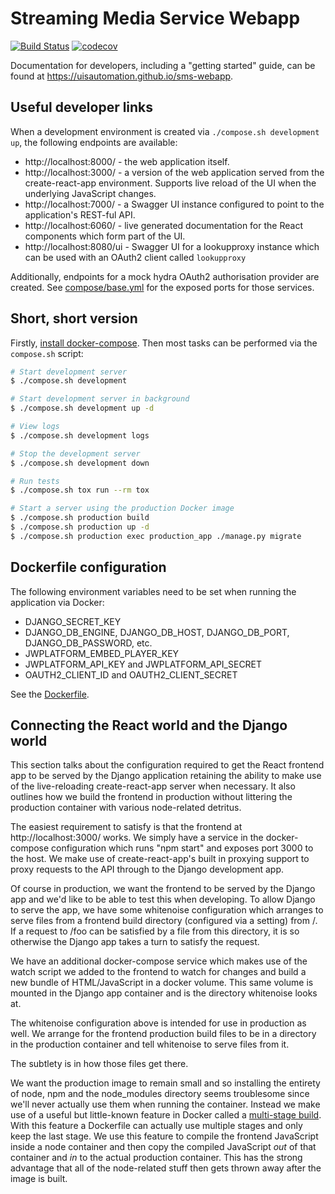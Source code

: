 # Streaming Media Service Webapp

[![Build
Status](https://travis-ci.org/uisautomation/sms-webapp.svg?branch=master)](https://travis-ci.org/uisautomation/sms-webapp)
[![codecov](https://codecov.io/gh/uisautomation/sms-webapp/branch/master/graph/badge.svg)](https://codecov.io/gh/uisautomation/sms-webapp)

Documentation for developers, including a "getting started" guide, can be found
at https://uisautomation.github.io/sms-webapp.

## Useful developer links

When a development environment is created via ``./compose.sh development up``,
the following endpoints are available:

* http://localhost:8000/ - the web application itself.
* http://localhost:3000/ - a version of the web application served from the
    create-react-app environment. Supports live reload of the UI when the
    underlying JavaScript changes.
* http://localhost:7000/ - a Swagger UI instance configured to point to the
    application's REST-ful API.
* http://localhost:6060/ - live generated documentation for the React components
    which form part of the UI.
* http://localhost:8080/ui - Swagger UI for a lookupproxy instance which can be
    used with an OAuth2 client called ``lookupproxy``

Additionally, endpoints for a mock hydra OAuth2 authorisation provider are
created. See [compose/base.yml](compose/base.yml) for the exposed ports for
those services.

## Short, short version

Firstly, [install docker-compose](https://docs.docker.com/compose/install/).
Then most tasks can be performed via the ``compose.sh`` script:

```bash
# Start development server
$ ./compose.sh development

# Start development server in background
$ ./compose.sh development up -d

# View logs
$ ./compose.sh development logs

# Stop the development server
$ ./compose.sh development down

# Run tests
$ ./compose.sh tox run --rm tox

# Start a server using the production Docker image
$ ./compose.sh production build
$ ./compose.sh production up -d
$ ./compose.sh production exec production_app ./manage.py migrate
```

## Dockerfile configuration

The following environment variables need to be set when running the application
via Docker:

* DJANGO_SECRET_KEY
* DJANGO_DB_ENGINE, DJANGO_DB_HOST, DJANGO_DB_PORT, DJANGO_DB_PASSWORD, etc.
* JWPLATFORM_EMBED_PLAYER_KEY
* JWPLATFORM_API_KEY and JWPLATFORM_API_SECRET
* OAUTH2_CLIENT_ID and OAUTH2_CLIENT_SECRET

See the [Dockerfile](Dockerfile).

## Connecting the React world and the Django world

This section talks about the configuration required to get the React frontend
app to be served by the Django application retaining the ability to make use of
the live-reloading create-react-app server when necessary. It also outlines how
we build the frontend in production without littering the production container
with various node-related detritus.

The easiest requirement to satisfy is that the frontend at
http://localhost:3000/ works. We simply have a service in the docker-compose
configuration which runs "npm start" and exposes port 3000 to the host. We make
use of create-react-app's built in proxying support to proxy requests to the API
through to the Django development app.

Of course in production, we want the frontend to be served by the Django app and
we'd like to be able to test this when developing. To allow Django to serve the
app, we have some whitenoise configuration which arranges to serve files from a
frontend build directory (configured via a setting) from /. If a request to /foo
can be satisfied by a file from this directory, it is so otherwise the Django
app takes a turn to satisfy the request.

We have an additional docker-compose service which makes use of the watch script
we added to the frontend to watch for changes and build a new bundle of
HTML/JavaScript in a docker volume. This same volume is mounted in the Django
app container and is the directory whitenoise looks at.

The whitenoise configuration above is intended for use in production as well. We
arrange for the frontend production build files to be in a directory in the
production container and tell whitenoise to serve files from it.

The subtlety is in how those files get there.

We want the production image to remain small and so installing the entirety of
node, npm and the node_modules directory seems troublesome since we'll never
actually use them when running the container. Instead we make use of a useful
but little-known feature in Docker called a [multi-stage
build](https://docs.docker.com/develop/develop-images/multistage-build/). With
this feature a Dockerfile can actually use multiple stages and only keep the
last stage. We use this feature to compile the frontend JavaScript inside a node
container and then copy the compiled JavaScript *out* of that container and *in*
to the actual production container. This has the strong advantage that all of
the node-related stuff then gets thrown away after the image is built.
